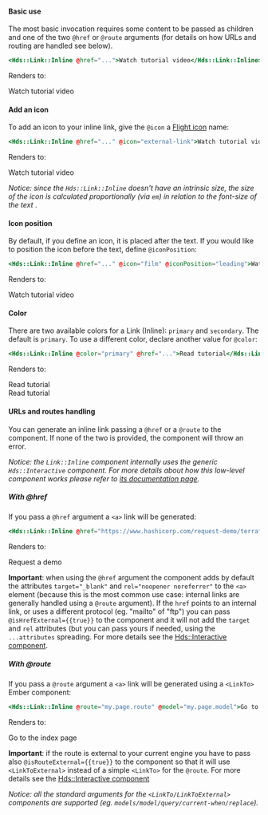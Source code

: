 #### Basic use

The most basic invocation requires some content to be passed as children and one of the two `@href` or `@route` arguments (for details on how URLs and routing are handled see below).

```handlebars
<Hds::Link::Inline @href="...">Watch tutorial video</Hds::Link::Inline>
```

Renders to:

Watch tutorial video

#### Add an icon

To add an icon to your inline link, give the `@icon` a [Flight icon](https://flight-hashicorp.vercel.app/) name:

```handlebars
<Hds::Link::Inline @href="..." @icon="external-link">Watch tutorial video</Hds::Link::Inline>
```

Renders to:

Watch tutorial video

_Notice: since the `Hds::Link::Inline` doesn't have an intrinsic size, the size of the icon is calculated proportionally (via `em`) in relation to the font-size of the text_ .

#### Icon position

By default, if you define an icon, it is placed after the text. If you would like to position the icon before the text, define `@iconPosition`:

```handlebars
<Hds::Link::Inline @href="..." @icon="film" @iconPosition="leading">Watch tutorial video</Hds::Link::Inline>
```

Renders to:

Watch tutorial video

#### Color

There are two available colors for a Link (Inline): `primary` and `secondary`. The default is `primary`. To use a different color, declare another value for `@color`:

```handlebars
<Hds::Link::Inline @color="primary" @href="...">Read tutorial</Hds::Link::Inline>
```

Renders to:

Read tutorial  
Read tutorial

#### URLs and routes handling

You can generate an inline link passing a `@href` or a `@route` to the component. If none of the two is provided, the component will throw an error.

_Notice: the `Link::Inline` component internally uses the generic `Hds::Interactive` component. For more details about how this low-level component works please refer to [its documentation page](/utilities/interactive/)._

##### With @href

If you pass a `@href` argument a `<a>` link will be generated:

```handlebars
<Hds::Link::Inline @href="https://www.hashicorp.com/request-demo/terraform">Request a demo</Hds::Link::Inline>
```

Renders to:

Request a demo

**Important**: when using the `@href` argument the component adds by default the attributes `target="_blank"` and `rel="noopener noreferrer"` to the `<a>` element (because this is the most common use case: internal links are generally handled using a `@route` argument). If the `href` points to an internal link, or uses a different protocol (eg. "mailto" of "ftp") you can pass `@isHrefExternal={{true}}` to the component and it will not add the `target` and `rel` attributes (but you can pass yours if needed, using the `...attributes` spreading. For more details see the [Hds::Interactive component](/utilities/interactive/).

##### With @route

If you pass a `@route` argument a `<a>` link will be generated using a `<LinkTo>` Ember component:

```handlebars
<Hds::Link::Inline @route="my.page.route" @model="my.page.model">Go to the index page</Hds::Link::Inline>
```

Renders to:

Go to the index page

**Important**: if the route is external to your current engine you have to pass also `@isRouteExternal={{true}}` to the component so that it will use `<LinkToExternal>` instead of a simple `<LinkTo>` for the `@route`. For more details see the [Hds::Interactive component](/utilities/interactive/)

_Notice: all the standard arguments for the `<LinkTo/LinkToExternal>` components are supported (eg. `models/model/query/current-when/replace`)._